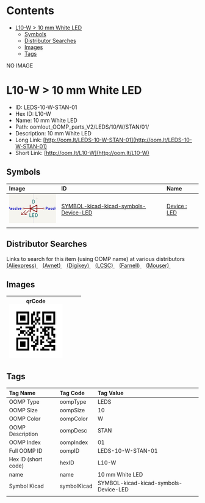 



Contents
========

* [L10-W > 10 mm White LED](#l10-w--10-mm-white-led)
	* [Symbols](#symbols)
	* [Distributor Searches](#distributor-searches)
	* [Images](#images)
	* [Tags](#tags)
  
NO IMAGE  
# L10-W > 10 mm White LED

- ID: LEDS-10-W-STAN-01
- Hex ID: L10-W
- Name: 10 mm White LED
- Path: oomlout_OOMP_parts_V2/LEDS/10/W/STAN/01/
- Description: 10 mm White LED
- Long Link: [http://oom.lt/LEDS-10-W-STAN-01](http://oom.lt/LEDS-10-W-STAN-01)
- Short Link: [http://oom.lt/L10-W](http://oom.lt/L10-W)

## Symbols
  

|Image|ID|Name|
| :--- | :--- | :--- |
|[![](https://raw.githubusercontent.com/oomlout/oomlout_OOMP_eda_V2/main/SYMBOL/kicad/kicad-symbols/Device/LED/image_140.png)](https://github.com/oomlout/oomlout_OOMP_eda_V2/tree/main/SYMBOL/kicad/kicad-symbols/Device/LED/)|[SYMBOL-kicad-kicad-symbols-Device-LED](https://github.com/oomlout/oomlout_OOMP_eda_V2/tree/main/SYMBOL/kicad/kicad-symbols/Device/LED/)|[Device : LED](https://github.com/oomlout/oomlout_OOMP_eda_V2/tree/main/SYMBOL/kicad/kicad-symbols/Device/LED/)|
||||

## Distributor Searches
  
Links to search for this item (using OOMP name) at various distributors  
[(Aliexpress) ](https://www.aliexpress.com/wholesale?SearchText=111710+mm+White+LED)&nbsp;&nbsp;&nbsp;[(Avnet) ](https://www.avnet.com/shop/us/search/10+mm+White+LED)&nbsp;&nbsp;&nbsp;[(Digikey) ](https://www.digikey.co.uk/en/products/result?s=10+mm+White+LED)&nbsp;&nbsp;&nbsp;[(LCSC) ](https://www.lcsc.com/search?q=10+mm+White+LED)&nbsp;&nbsp;&nbsp;[(Farnell) ](https://uk.farnell.com/search?st=10+mm+White+LED)&nbsp;&nbsp;&nbsp;[(Mouser) ](https://www.mouser.com/c/?q=10+mm+White+LED)&nbsp;&nbsp;&nbsp;
## Images
  

|qrCode<br>[![](https://raw.githubusercontent.com/oomlout/oomlout_OOMP_parts_V2/main/LEDS/10/W/STAN/01/qrCode_140.png)](https://github.com/oomlout/oomlout_OOMP_parts_V2/tree/main/LEDS/10/W/STAN/01/qrCode.png)||||
| :---: | :---: | :---: | :---: |

## Tags
  

|Tag Name|Tag Code|Tag Value|
| :--- | :--- | :--- |
|OOMP Type|oompType|LEDS|
|OOMP Size|oompSize|10|
|OOMP Color|oompColor|W|
|OOMP Description|oompDesc|STAN|
|OOMP Index|oompIndex|01|
|Full OOMP ID|oompID|LEDS-10-W-STAN-01|
|Hex ID (short code)|hexID|L10-W|
|name|name|10 mm White LED|
|Symbol Kicad|symbolKicad|SYMBOL-kicad-kicad-symbols-Device-LED|
||||
